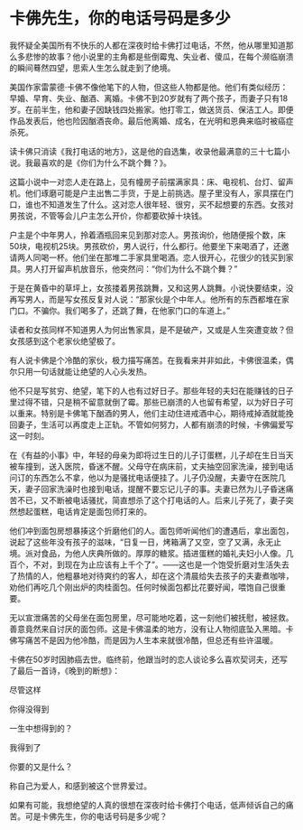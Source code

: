 # 卡佛先生，你的电话号码是多少

我怀疑全美国所有不快乐的人都在深夜时给卡佛打过电话，不然，他从哪里知道那么多悲惨的故事？他小说里的主角都是些倒霉鬼、失业者、傻瓜，在每个濒临崩溃的瞬间蓦然四望，思索人生怎么就走到了绝境。 

美国作家雷蒙德·卡佛不像他笔下的人物，但这些人物都是他。他们有类似经历：早婚、早育、失业、酗酒、离婚。卡佛不到20岁就有了两个孩子，而妻子只有18岁。在前半生，他和妻子因缺钱四处搬家。他打零工，做送货员、保洁工人。即便作品发表后，他也险因酗酒丧命。最后他离婚、成名，在光明和恩典来临时被癌症杀死。 

读卡佛只消读《我打电话的地方》，这是他的自选集，收录他最满意的三十七篇小说。我最喜欢的是《你们为什么不跳个舞？》。 

这篇小说中一对恋人走在路上，见有幢房子前摆满家具：床、电视机、台灯、留声机。他们琢磨可能是户主出售二手货，于是上前挑选。屋子里没有人，家具摆在门口，谁也不知道发生了什么。这对恋人很年轻、很穷，买不起想要的东西。女孩对男孩说，不管等会儿户主怎么开价，你都要砍掉十块钱。 

户主是个中年男人，拎着酒瓶回来见到那对恋人。男孩询价，他随便报个数，床50块，电视机25块。男孩砍价，男人说行，什么都行。他要坐下来喝酒了，还邀请两人同喝一杯。他们坐在那堆二手家具里喝酒。恋人很开心，花很少的钱买到家具。男人打开留声机放音乐，他突然问：“你们为什么不跳个舞？” 

于是在黄昏中的草坪上，女孩搂着男孩跳舞，又和这男人跳舞。小说快要结束，没再写男人，而是写女孩反复对人说：“那家伙是个中年人。他所有的东西都堆在家门口。不骗你。我们喝多了，还跳了舞，在他家门口的车道上。” 

读者和女孩同样不知道男人为何出售家具，是不是破产，又或是人生突遭变故？但女孩感到这个老家伙绝望极了。 

有人说卡佛是个冷酷的家伙，极力描写痛苦。在我看来并非如此，卡佛很温柔，偶尔只用一句话就能让绝望的人心头发热。 

他不只是写贫穷、绝望，笔下的人也有过好日子。那些年轻的夫妇在能赚钱的日子里过得不错，只是稍不留意就倒了霉。那些已崩溃的人也留有希望，以为好日子可以重来。特别是卡佛笔下酗酒的男人，他们主动住进戒酒中心，期待戒掉酒就能挽回妻子，生活可以再度走上正轨。不管如何努力，人都有崩溃的时候，卡佛偏爱写这一时刻。 

在《有益的小事》中，年轻的母亲为即将过生日的儿子订蛋糕，儿子却在生日当天被车撞到，送入医院，昏迷不醒。父母守在病床前，丈夫抽空回家洗澡，接到电话问订的东西怎么不拿，他以为是骚扰电话便挂了。儿子仍没醒，夫妻守在医院几天，妻子回家洗澡时也接到电话，提醒不要忘记儿子的事。夫妻已然为儿子昏迷痛苦不已，又不断被电话骚扰，简直想杀了这个打电话的人。后来儿子死了，妻子突然想起蛋糕，电话肯定是面包师打来的。 

他们冲到面包房想暴揍这个折磨他们的人。面包师听闻他们的遭遇后，拿出面包，说起了这些年没有孩子的滋味，“日复一日，烤箱满了又空，空了又满，永无止境。派对食品，为他人庆典所做的。厚厚的糖浆。插进蛋糕的婚礼夫妇小人像。几百个，不对，到现在为止应该有上千个了”。——这也是一个饱受折磨对生活失去了热情的人，他粗暴地对待爽约的客人，却在这个清晨给失去孩子的夫妻煮咖啡，劝他们再吃几个刚出炉的肉桂面包。任何时候面包都比花要好闻，喂饱自己很重要。 

无以宣泄痛苦的父母坐在面包房里，尽可能地吃着，这一刻他们被抚慰，被拯救。善意竟然来自讨厌的面包师。这是卡佛温柔的地方，没有让人物彻底坠入黑暗。卡佛写痛苦不是因为他冷酷，而是因为人生本来就很冷酷，但总还有些许温暖。 

卡佛在50岁时因肺癌去世。临终前，他跟当时的恋人谈论多么喜欢契诃夫，还写了最后一首诗，《晚到的断想》： 

尽管这样 

你得没得到 

一生中想得到的？ 

我得到了 

你要的又是什么？ 

称自己为爱人，和感到被这个世界爱过。 

如果有可能，我想绝望的人真的很想在深夜时给卡佛打个电话，低声倾诉自己的痛苦。可是卡佛先生，你的电话号码是多少呢？